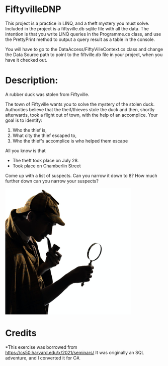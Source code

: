 # FiftyvilleDNP

This project is a practice in LINQ, and a theft mystery you must solve.
Included in the project is a fiftyville.db sqlite file with all the data.
The intention is that you write LINQ queries in the Programme.cs class, and use the PrettyPrint method to output a query result as a table in the console.

You will have to go to the DataAccess/FiftyVilleContext.cs class and change the Data Source path to point to the fiftville.db file in your project, when you have it checked out.

# Description:

A rubber duck was stolen from Fiftyville.

The town of Fiftyville wants you to solve the mystery of the stolen duck.
Authorities believe that the theif/thieves stole the duck and then, shortly afterwards, took a flight out of town, with the help of an accomplice. 
Your goal is to identify:

1) Who the thief is,
2) What city the thief escaped to,
3) Who the thief's accomplice is who helped them escape

All you know is that 
- The theft took place on July 28.
- Took place on Chamberlin Street

Come up with a list of suspects. Can you narrow it down to 8? How much further down can you narrow your suspects?

<img src="https://github.com/TroelsMortensen/FiftyvilleDNP/blob/main/Fiftyville/Sherlock.jpg" alt="drawing" width="400"/>

# Credits
*This exercise was borrowed from https://cs50.harvard.edu/x/2021/seminars/
It was originally an SQL adventure, and I converted it for C#.
